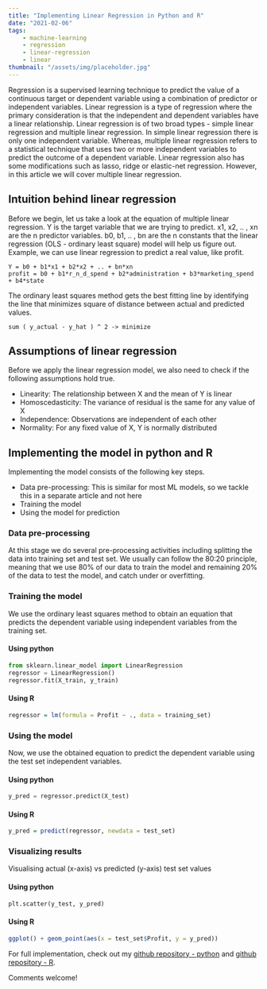 ```yaml
---
title: "Implementing Linear Regression in Python and R"
date: "2021-02-06"
tags:
    - machine-learning
    - regression
    - linear-regression
    - linear
thumbnail: "/assets/img/placeholder.jpg"
---
```

Regression is a supervised learning technique to predict the value of a continuous target or dependent variable using a combination of predictor or independent variables. Linear regression is a type of regression where the primary consideration is that the independent and dependent variables have a linear relationship. Linear regression is of two broad types - simple linear regression and multiple linear regression. In simple linear regression there is only one independent variable. Whereas, multiple linear regression refers to a statistical technique that uses two or more independent variables to predict the outcome of a dependent variable. Linear regression also has some modifications such as lasso, ridge or elastic-net regression. However, in this article we will cover multiple linear regression. 

## Intuition behind linear regression
Before we begin, let us take a look at the equation of multiple linear regression. Y is the target variable that we are trying to predict. x1, x2, .. , xn are the n predictor variables. b0, b1, .. , bn are the n constants that the linear regression (OLS - ordinary least square) model will help us figure out. Example, we can use linear regression to predict a real value, like profit. 
```
Y = b0 + b1*x1 + b2*x2 + .. + bn*xn
profit = b0 + b1*r_n_d_spend + b2*administration + b3*marketing_spend + b4*state
```

The ordinary least squares method gets the best fitting line by identifying the line that minimizes square of distance between actual and predicted values. 
```
sum ( y_actual - y_hat ) ^ 2 -> minimize
```

## Assumptions of linear regression
Before we apply the linear regression model, we also need to check if the following assumptions hold true. 
- Linearity: The relationship between X and the mean of Y is linear
- Homoscedasticity: The variance of residual is the same for any value of X
- Independence: Observations are independent of each other
- Normality: For any fixed value of X, Y is normally distributed

## Implementing the model in python and R
Implementing the model consists of the following key steps. 
- Data pre-processing: This is similar for most ML models, so we tackle this in a separate article and not here
- Training the model
- Using the model for prediction

### Data pre-processing
At this stage we do several pre-processing activities including splitting the data into training set and test set. We usually can follow the 80:20 principle, meaning that we use 80% of our data to train the model and remaining 20% of the data to test the model, and catch under or overfitting. 

### Training the model
We use the ordinary least squares method to obtain an equation that predicts the dependent variable using independent variables from the training set. 

#### Using python
```python
from sklearn.linear_model import LinearRegression
regressor = LinearRegression()
regressor.fit(X_train, y_train)
```

#### Using R
```R
regressor = lm(formula = Profit ~ ., data = training_set)
```

### Using the model
Now, we use the obtained equation to predict the dependent variable using the test set independent variables. 

#### Using python
```python
y_pred = regressor.predict(X_test)
```

#### Using R
```R
y_pred = predict(regressor, newdata = test_set)
```

### Visualizing results
Visualising actual (x-axis) vs predicted (y-axis) test set values

#### Using python
```python
plt.scatter(y_test, y_pred) 
```

#### Using R
```R
ggplot() + geom_point(aes(x = test_set$Profit, y = y_pred))
```

For full implementation, check out my [github repository - python](https://github.com/vivekparasharr/Learning-Data-Science/blob/main/ML-in-Python/02_regression/05_multiple_linear_regression.py) and [github repository - R](https://github.com/vivekparasharr/Learning-Data-Science/blob/main/ML-in-R/02_regression/multiple_linear_regression.R). 

Comments welcome!